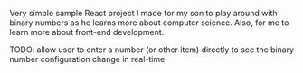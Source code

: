 Very simple sample React project I made for my son to play around with binary numbers as he learns more about computer science.  Also, for me to learn more about front-end development.

TODO: allow user to enter a number (or other item) directly to see the binary number configuration change in real-time
